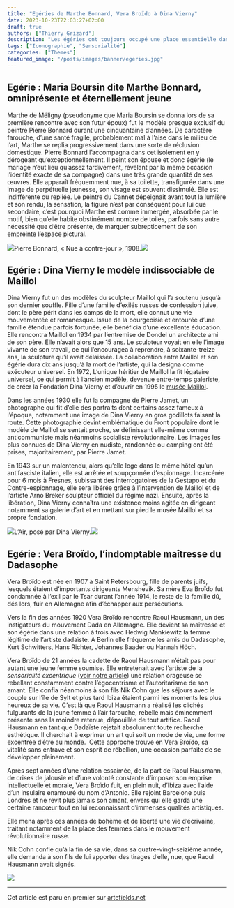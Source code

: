 ```yaml
---
title: "Egéries de Marthe Bonnard, Vera Broïdo à Dina Vierny"
date: 2023-10-23T22:03:27+02:00
draft: true
authors: ["Thierry Grizard"]
description: "Les égéries ont toujours occupé une place essentielle dans la vie des artistes. Marthe Bonnard, Dina Vierny et Vera Broïdo sont à cet égard emblématiques."
tags: ["Iconographie", "Sensorialité"]
categories: ["Themes"]
featured_image: "/posts/images/banner/egeries.jpg"
---
```


## Egérie : Maria Boursin dite Marthe Bonnard, omniprésente et éternellement jeune

Marthe de Méligny (pseudonyme que Maria Boursin se donna lors de sa première rencontre avec son futur époux) fut le modèle presque exclusif du peintre Pierre Bonnard durant une cinquantaine d’années. De caractère farouche, d’une santé fragile, probablement mal à l’aise dans le milieu de l’art, Marthe se replia progressivement dans une sorte de réclusion domestique. Pierre Bonnard l’accompagna dans cet isolement en y dérogeant qu’exceptionnellement. Il peint son épouse et donc égérie (le mariage n’eut lieu qu’assez tardivement, révélant par la même occasion l’identité exacte de sa compagne) dans une très grande quantité de ses œuvres. Elle apparaît fréquemment nue, à sa toilette, transfigurée dans une image de perpétuelle jeunesse, son visage est souvent dissimulé. Elle est indifférente ou repliée. Le peintre du Cannet dépeignait avant tout la lumière et son rendu, la sensation, la figure n’est par conséquent pour lui que secondaire, c’est pourquoi Marthe est comme immergée, absorbée par le motif, bien qu’elle habite obstinément nombre de toiles, parfois sans autre nécessité que d’être présente, de marquer subrepticement de son empreinte l’espace pictural.

![](/posts/images/egeries/pierre-bonnard_1908_nu-a-contre-jour_paintings_marthe.001.jpg)Pierre Bonnard, « Nue à contre-jour », 1908.![](/posts/images/egeries/marthe-bonnard_model_paintings_photography.010.jpg)

## Egérie : Dina Vierny le modèle indissociable de Maillol

Dina Vierny fut un des modèles du sculpteur Maillol qui l’a soutenu jusqu’à son dernier souffle. Fille d’une famille d’exilés russes de confession juive, dont le père périt dans les camps de la mort, elle connut une vie mouvementée et romanesque. Issue de la bourgeoisie et entourée d’une famille étendue parfois fortunée, elle bénéficia d’une excellente éducation. Elle rencontra Maillol en 1934 par l’entremise de Dondel un architecte ami de son père. Elle n’avait alors que 15 ans. Le sculpteur voyait en elle l’image vivante de son travail, ce qui l’encouragea à reprendre, à soixante-treize ans, la sculpture qu’il avait délaissée. La collaboration entre Maillol et son égérie dura dix ans jusqu’à la mort de l’artiste, qui la désigna comme exécuteur universel. En 1972, L’unique héritier de Maillol la fit légataire universel, ce qui permit à l’ancien modèle, devenue entre-temps galeriste, de créer la Fondation Dina Vierny et d’ouvrir en 1995 le [musée Maillol](https://www.museemaillol.com/?ref=artefields.net).

Dans les années 1930 elle fut la compagne de Pierre Jamet, un photographe qui fit d’elle des portraits dont certains assez fameux à l’époque, notamment une image de Dina Vierny en gros godillots faisant la route. Cette photographie devint emblématique du Front populaire dont le modèle de Maillol se sentait proche, se définissant elle-même comme anticommuniste mais néanmoins socialiste révolutionnaire. Les images les plus connues de Dina Vierny en nudiste, randonnée ou camping ont été prises, majoritairement, par Pierre Jamet.

En 1943 sur un malentendu, alors qu’elle loge dans le même hôtel qu’un antifasciste italien, elle est arrêtée et soupçonnée d’espionnage. Incarcérée pour 6 mois à Fresnes, subissant des interrogatoires de la Gestapo et du Contre-espionnage, elle sera libérée grâce à l’intervention de Maillol et de l’artiste Arno Breker sculpteur officiel du régime nazi. Ensuite, après la libération, Dina Vierny connaîtra une existence moins agitée en dirigeant notamment sa galerie d’art et en mettant sur pied le musée Maillol et sa propre fondation.

![](/posts/images/egeries/dina-vierny_maillol_sculpture_air.002.jpg)L’Air, posé par Dina Vierny.![](/posts/images/egeries/dina-vierny_model_sculpture_maillol.011-2-1.jpg)

## Egérie : Vera Broïdo, l’indomptable maîtresse du Dadasophe

Vera Broïdo est née en 1907 à Saint Petersbourg, fille de parents juifs, lesquels étaient d’importants dirigeants Menshevik. Sa mère Eva Broïdo fut condamnée à l’exil par le Tsar durant l’année 1914, le reste de la famille dû, dés lors, fuir en Allemagne afin d’échapper aux persécutions.

Vers la fin des années 1920 Vera Broïdo rencontre Raoul Hausmann, un des instigateurs du mouvement Dada en Allemagne. Elle devient sa maîtresse et son égérie dans une relation à trois avec Hedwig Mankiewitz la femme légitime de l’artiste dadaïste. A Berlin elle fréquente les amis du Dadasophe, Kurt Schwitters, Hans Richter, Johannes Baader ou Hannah Höch.

Vera Broïdo de 21 années la cadette de Raoul Hausmann n’était pas pour autant une jeune femme soumise. Elle entretenait avec l’artiste de la *sensorialité excentrique* ([voir notre article](/posts/raoul-hausmann-loeil-de-dada-artefields/)) une relation orageuse se rebellant constamment contre l’égocentrisme et l’autoritarisme de son amant. Elle confia néanmoins à son fils Nik Cohn que les séjours avec le couple sur l’île de Sylt et plus tard Ibiza étaient parmi les moments les plus heureux de sa vie. C’est là que Raoul Hausmann a réalisé les clichés fulgurants de la jeune femme à l’air farouche, rebelle mais éminemment présente sans la moindre retenue, dépouillée de tout artifice. Raoul Hausmann en tant que Dadaïste rejetait absolument toute recherche esthétique. Il cherchait à exprimer un art qui soit un mode de vie, une forme excentrée d’être au monde.  Cette approche trouve en Vera Broïdo, sa vitalité sans entrave et son esprit de rébellion, une occasion parfaite de se développer pleinement.

Après sept années d’une relation essaimée, de la part de Raoul Hausmann, de crises de jalousie et d’une volonté constante d’imposer son emprise intellectuelle et morale, Vera Broïdo fuit, en plein nuit, d’Ibiza avec l’aide d’un insulaire enamouré du nom d’Antonio. Elle rejoint Barcelone puis Londres et ne revit plus jamais son amant, envers qui elle garda une certaine rancœur tout en lui reconnaissant d’immenses qualités artistiques.

Elle mena après ces années de bohème et de liberté une vie d’écrivaine, traitant notamment de la place des femmes dans le mouvement révolutionnaire russe.

Nik Cohn confie qu’à la fin de sa vie, dans sa quatre-vingt-seizième année, elle demanda à son fils de lui apporter des tirages d’elle, nue, que Raoul Hausmann avait signés.

![](/posts/images/egeries/vera-broido_raoul-hausmann_sylt_ibiza.jpg.018.jpg) 
 
 ---
 

Cet article est paru en premier sur [artefields.net](https://www.artefields.net/egeria-marthe-bonnard-dina-vierny-vera-broido/?ref=artefields.net)